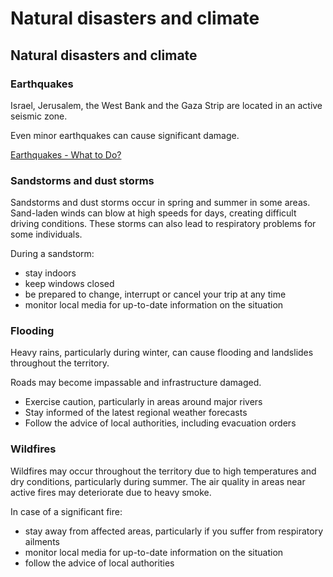# Natural disasters and climate

## Natural disasters and climate

### Earthquakes

Israel, Jerusalem, the West Bank and the Gaza Strip are located in an active seismic zone.

Even minor earthquakes can cause significant damage.

[Earthquakes - What to Do?](https://www.getprepared.gc.ca/cnt/rsrcs/pblctns/rthqks-wtd/index-en.aspx)

### Sandstorms and dust storms

Sandstorms and dust storms occur in spring and summer in some areas. Sand-laden winds can blow at high speeds for days, creating difficult driving conditions. These storms can also lead to respiratory problems for some individuals.

During a sandstorm:

* stay indoors
* keep windows closed
* be prepared to change, interrupt or cancel your trip at any time
* monitor local media for up-to-date information on the situation

### Flooding

Heavy rains, particularly during winter, can cause flooding and landslides throughout the territory.

Roads may become impassable and infrastructure damaged.

* Exercise caution, particularly in areas around major rivers
* Stay informed of the latest regional weather forecasts
* Follow the advice of local authorities, including evacuation orders

### Wildfires

Wildfires may occur throughout the territory due to high temperatures and dry conditions, particularly during summer. The air quality in areas near active fires may deteriorate due to heavy smoke.

In case of a significant fire:

* stay away from affected areas, particularly if you suffer from respiratory ailments
* monitor local media for up-to-date information on the situation
* follow the advice of local authorities